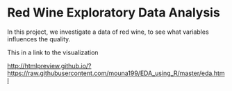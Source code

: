 # Red Wine Exploratory Data Analysis

In this project, we investigate a data of red wine, to see what variables influences the quality. 

This in a link to the visualization 

http://htmlpreview.github.io/?https://raw.githubusercontent.com/mouna199/EDA_using_R/master/eda.html

